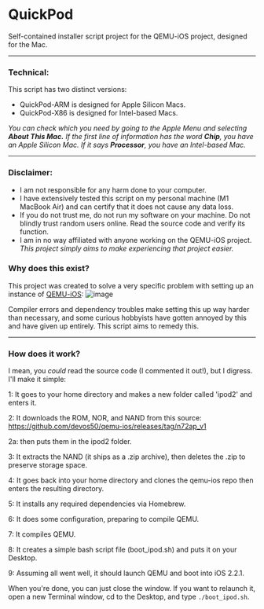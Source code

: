 # QuickPod
Self-contained installer script project for the QEMU-iOS project, designed for the Mac. 

----


### Technical:
This script has two distinct versions:

* QuickPod-ARM is designed for Apple Silicon Macs.
* QuickPod-X86 is designed for Intel-based Macs.
  
_You can check which you need by going to the Apple Menu and selecting **About This Mac.** If the first line of information has the word **Chip**, you have an Apple Silicon Mac. If it says **Processor**, you have an Intel-based Mac._

----

### Disclaimer: 
* I am not responsible for any harm done to your computer.
* I have extensively tested this script on my personal machine (M1 MacBook Air) and can certify that it does not cause any data loss. 
* If you do not trust me, do not run my software on your machine. Do not blindly trust random users online. Read the source code and verify its function.
* I am in no way affiliated with anyone working on the QEMU-iOS project. _This project simply aims to make experiencing that project easier._


### Why does this exist?
This project was created to solve a very specific problem with setting up an instance of [QEMU-iOS](https://github.com/devos50/qemu-ios): ![image](https://github.com/user-attachments/assets/19e044cc-e26b-4f40-9582-2e0fc0aea1a0)

Compiler errors and dependency troubles make setting this up way harder than necessary, and some curious hobbyists have gotten annoyed by this and have given up entirely. This script aims to remedy this.

----

### How does it work?
I mean, you _could_ read the source code (I commented it out!), but I digress.
I'll make it simple:

1: It goes to your home directory and makes a new folder called 'ipod2' and enters it. 

2: It downloads the ROM, NOR, and NAND from this source: https://github.com/devos50/qemu-ios/releases/tag/n72ap_v1

2a: then puts them in the ipod2 folder.

3: It extracts the NAND (it ships as a .zip archive), then deletes the .zip to preserve storage space.

4: It goes back into your home directory and clones the qemu-ios repo then enters the resulting directory. 

5: It installs any required dependencies via Homebrew.

6: It does some configuration, preparing to compile QEMU.

7: It compiles QEMU.

8: It creates a simple bash script file (boot_ipod.sh) and puts it on your Desktop.

9: Assuming all went well, it should launch QEMU and boot into iOS 2.2.1. 

When you're done, you can just close the window. If you want to relaunch it, open a new Terminal window, cd to the Desktop, and type `./boot_ipod.sh`.

